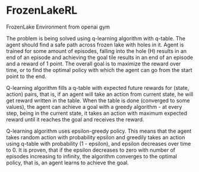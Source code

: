# FrozenLakeRL
FrozenLake Environment from openai gym

The problem is being solved using q-learning algorithm with q-table.
The agent should find a safe path across frozen lake with holes in it. Agent is trained for some amount of episodes, falling into the hole (H) results in an end of an episode and achieving the goal tile results in an end of an episode and a reward of 1 point.
The overall goal is to maximize the reward over time, or to find the optimal policy with which the agent can go from the start point to the end.

Q-learning algorithm fills a q-table with expected future rewards for (state, action) pairs, that is, if an agent will take an action from current state, he will get reward written in the table.
When the table is done (converged to some values), the agent can achieve a goal with a greedy algorithm - at every step, being in the current state, it takes an action with maximum expected reward until it reaches the goal and receives the reward.

Q-learning algorithm uses epsilon-greedy policy. This means that the agent takes random action with probability epsilon and greedily takes an action using q-table with probability (1 - epsilon), and epsilon decreases over time to 0. It is proven, that if the epsilon decreases to zero with number of episodes increasing to infinity, the algorithm converges to the optimal policy, that is, an agent learns to achieve the goal.